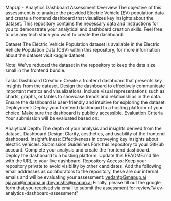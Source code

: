 MapUp - Analytics Dashboard Assessment
Overview
The objective of this assessment is to analyze the provided Electric Vehicle (EV) population data and create a frontend dashboard that visualizes key insights about the dataset. This repository contains the necessary data and instructions for you to demonstrate your analytical and dashboard creation skills. Feel free to use any tech stack you want to create the dashboard.

Dataset
The Electric Vehicle Population dataset is available in the Electric Vehicle Population Data (CSV) within this repository, for more information about the dataset visit kaggle dataset.

Note: We've reduced the dataset in the repository to keep the data size small in the frontend bundle.

Tasks
Dashboard Creation:
Create a frontend dashboard that presents key insights from the dataset.
Design the dashboard to effectively communicate important metrics and visualizations.
Include visual representations such as charts, graphs, or tables to showcase trends and relationships in the data.
Ensure the dashboard is user-friendly and intuitive for exploring the dataset.
Deployment:
Deploy your frontend dashboard to a hosting platform of your choice.
Make sure the dashboard is publicly accessible.
Evaluation Criteria
Your submission will be evaluated based on:

Analytical Depth: The depth of your analysis and insights derived from the dataset.
Dashboard Design: Clarity, aesthetics, and usability of the frontend dashboard.
Insightfulness: Effectiveness in conveying key insights about electric vehicles.
Submission Guidelines
Fork this repository to your GitHub account.
Complete your analysis and create the frontend dashboard.
Deploy the dashboard to a hosting platform.
Update this README.md file with the URL to your live dashboard.
Repository Access: Keep your repository private to avoid visibility by other candidates. Add the following email addresses as collaborators to the repository, these are our internal emails and will be evaluating your assessment:
vedantp@mapup.ai
ajayap@mapupa.ai
divyanshs@mapup.ai
Finally, please fill out the google form that you received via email to submit the assessment for review."# ev-analytics-dashboard-assessment" 
